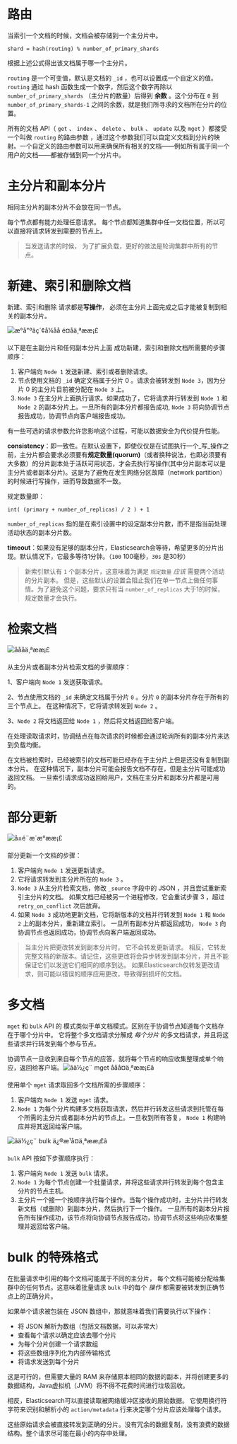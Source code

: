 # 路由

当索引一个文档的时候，文档会被存储到一个主分片中。

`shard = hash(routing) % number_of_primary_shards`

根据上述公式得出该文档属于哪一个主分片。

`routing` 是一个可变值，默认是文档的 `_id` ，也可以设置成一个自定义的值。 `routing` 通过 hash 函数生成一个数字，然后这个数字再除以 `number_of_primary_shards` （主分片的数量）后得到 **余数** 。这个分布在 `0` 到 `number_of_primary_shards-1` 之间的余数，就是我们所寻求的文档所在分片的位置。

所有的文档 API（ `get` 、 `index` 、 `delete` 、 `bulk` 、 `update` 以及 `mget` ）都接受一个叫做 `routing` 的路由参数 ，通过这个参数我们可以自定义文档到分片的映射。一个自定义的路由参数可以用来确保所有相关的文档——例如所有属于同一个用户的文档——都被存储到同一个分片中。



# 主分片和副本分片

相同主分片的副本分片不会放在同一节点。

每个节点都有能力处理任意请求。 每个节点都知道集群中任一文档位置，所以可以直接将请求转发到需要的节点上。 

> 当发送请求的时候， 为了扩展负载，更好的做法是轮询集群中所有的节点。



# 新建、索引和删除文档

新建、索引和删除 请求都是**写操作**， 必须在主分片上面完成之后才能被复制到相关的副本分片。

![æ°å"ºãç´¢å¼åå é¤åä¸ªææ¡£](https://www.elastic.co/guide/cn/elasticsearch/guide/current/images/elas_0402.png)

以下是在主副分片和任何副本分片上面 成功新建，索引和删除文档所需要的步骤顺序：

1. 客户端向 `Node 1` 发送新建、索引或者删除请求。
2. 节点使用文档的 `_id` 确定文档属于分片 0 。请求会被转发到 `Node 3`，因为分片 0 的主分片目前被分配在 `Node 3` 上。
3. `Node 3` 在主分片上面执行请求。如果成功了，它将请求并行转发到 `Node 1` 和 `Node 2` 的副本分片上。一旦所有的副本分片都报告成功, `Node 3` 将向协调节点报告成功，协调节点向客户端报告成功。



有一些可选的请求参数允许您影响这个过程，可能以数据安全为代价提升性能。

**consistency**：即一致性。在默认设置下，即使仅仅是在试图执行一个_写_操作之前，主分片都会要求必须要有**规定数量(quorum)**（或者换种说法，也即必须要有大多数）的分片副本处于活跃可用状态，才会去执行写操作(其中分片副本可以是主分片或者副本分片)。这是为了避免在发生网络分区故障（network partition）的时候进行写操作，进而导致数据不一致。

规定数量即：

```
int( (primary + number_of_replicas) / 2 ) + 1
```

 `number_of_replicas` 指的是在索引设置中的设定副本分片数，而不是指当前处理活动状态的副本分片数。



**timeout**：如果没有足够的副本分片，Elasticsearch会等待，希望更多的分片出现。默认情况下，它最多等待1分钟。（`100` 100毫秒，`30s` 是30秒）



> 新索引默认有 `1` 个副本分片，这意味着为满足 `规定数量` *应该* 需要两个活动的分片副本。 但是，这些默认的设置会阻止我们在单一节点上做任何事情。为了避免这个问题，要求只有当 `number_of_replicas` 大于1的时候，规定数量才会执行。



# 检索文档

![åååä¸ªææ¡£](https://www.elastic.co/guide/cn/elasticsearch/guide/current/images/elas_0403.png)

从主分片或者副本分片检索文档的步骤顺序：

1、客户端向 `Node 1` 发送获取请求。

2、节点使用文档的 `_id` 来确定文档属于分片 `0` 。分片 `0` 的副本分片存在于所有的三个节点上。 在这种情况下，它将请求转发到 `Node 2` 。

3、`Node 2` 将文档返回给 `Node 1` ，然后将文档返回给客户端。

在处理读取请求时，协调结点在每次请求的时候都会通过轮询所有的副本分片来达到负载均衡。

在文档被检索时，已经被索引的文档可能已经存在于主分片上但是还没有复制到副本分片。 在这种情况下，副本分片可能会报告文档不存在，但是主分片可能成功返回文档。 一旦索引请求成功返回给用户，文档在主分片和副本分片都是可用的。



# 部分更新

![å±é¨æ´æ°ææ¡£](https://www.elastic.co/guide/cn/elasticsearch/guide/current/images/elas_0404.png)

部分更新一个文档的步骤：

1. 客户端向 `Node 1` 发送更新请求。
2. 它将请求转发到主分片所在的 `Node 3` 。
3. `Node 3` 从主分片检索文档，修改 `_source` 字段中的 JSON ，并且尝试重新索引主分片的文档。 如果文档已经被另一个进程修改，它会重试步骤 3 ，超过 `retry_on_conflict` 次后放弃。
4. 如果 `Node 3` 成功地更新文档，它将新版本的文档并行转发到 `Node 1` 和 `Node 2` 上的副本分片，重新建立索引。 一旦所有副本分片都返回成功， `Node 3` 向协调节点也返回成功，协调节点向客户端返回成功。



> 当主分片把更改转发到副本分片时， 它不会转发更新请求。 相反，它转发完整文档的新版本。请记住，这些更改将会异步转发到副本分片，并且不能保证它们以发送它们相同的顺序到达。 如果Elasticsearch仅转发更改请求，则可能以错误的顺序应用更改，导致得到损坏的文档。



# 多文档

`mget` 和 `bulk` API 的 模式类似于单文档模式。区别在于协调节点知道每个文档存在于哪个分片中。 它将整个多文档请求分解成 *每个分片* 的多文档请求，并且将这些请求并行转发到每个参与节点。

协调节点一旦收到来自每个节点的应答，就将每个节点的响应收集整理成单个响应，返回给客户端。![âä½¿ç¨ `mget` ååå¤ä¸ªææ¡£â](https://www.elastic.co/guide/cn/elasticsearch/guide/current/images/elas_0405.png)

使用单个 `mget` 请求取回多个文档所需的步骤顺序：

1. 客户端向 `Node 1` 发送 `mget` 请求。
2. `Node 1` 为每个分片构建多文档获取请求，然后并行转发这些请求到托管在每个所需的主分片或者副本分片的节点上。一旦收到所有答复， `Node 1` 构建响应并将其返回给客户端。



![âä½¿ç¨ `bulk` ä¿®æ¹å¤ä¸ªææ¡£â](https://www.elastic.co/guide/cn/elasticsearch/guide/current/images/elas_0406.png)

`bulk` API 按如下步骤顺序执行：

1. 客户端向 `Node 1` 发送 `bulk` 请求。
2. `Node 1` 为每个节点创建一个批量请求，并将这些请求并行转发到每个包含主分片的节点主机。
3. 主分片一个接一个按顺序执行每个操作。当每个操作成功时，主分片并行转发新文档（或删除）到副本分片，然后执行下一个操作。 一旦所有的副本分片报告所有操作成功，该节点将向协调节点报告成功，协调节点将这些响应收集整理并返回给客户端。



#  bulk 的特殊格式

在批量请求中引用的每个文档可能属于不同的主分片， 每个文档可能被分配给集群中的任何节点。这意味着批量请求 `bulk` 中的每个 *操作* 都需要被转发到正确节点上的正确分片。

如果单个请求被包装在 JSON 数组中，那就意味着我们需要执行以下操作：

- 将 JSON 解析为数组（包括文档数据，可以非常大）
- 查看每个请求以确定应该去哪个分片
- 为每个分片创建一个请求数组
- 将这些数组序列化为内部传输格式
- 将请求发送到每个分片

这是可行的，但需要大量的 RAM 来存储原本相同的数据的副本，并将创建更多的数据结构，Java虚拟机（JVM）将不得不花费时间进行垃圾回收。

相反，Elasticsearch可以直接读取被网络缓冲区接收的原始数据。 它使用换行符字符来识别和解析小的 `action/metadata` 行来决定哪个分片应该处理每个请求。

这些原始请求会被直接转发到正确的分片。没有冗余的数据复制，没有浪费的数据结构。整个请求尽可能在最小的内存中处理。